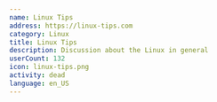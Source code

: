 ```yaml
---
name: Linux Tips
address: https://linux-tips.com
category: Linux
title: Linux Tips
description: Discussion about the Linux in general
userCount: 132
icon: linux-tips.png
activity: dead
language: en_US
---
```

